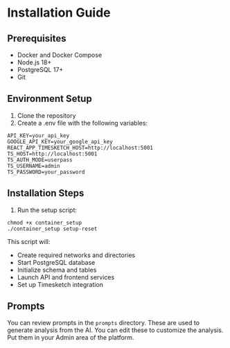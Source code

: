 # Installation Guide

## Prerequisites
- Docker and Docker Compose
- Node.js 18+
- PostgreSQL 17+
- Git

## Environment Setup
1. Clone the repository
2. Create a .env file with the following variables:

```
API_KEY=your_api_key
GOOGLE_API_KEY=your_google_api_key
REACT_APP_TIMESKETCH_HOST=http://localhost:5001
TS_HOST=http://localhost:5001
TS_AUTH_MODE=userpass
TS_USERNAME=admin
TS_PASSWORD=your_password
```

## Installation Steps
1. Run the setup script:

```
chmod +x container_setup
./container_setup setup-reset
```

This script will:
- Create required networks and directories
- Start PostgreSQL database
- Initialize schema and tables
- Launch API and frontend services
- Set up Timesketch integration

## Prompts

You can review prompts in the `prompts` directory. These are used to generate analysis from the AI. You can edit these to customize the analysis. Put them in your Admin area of the platform.